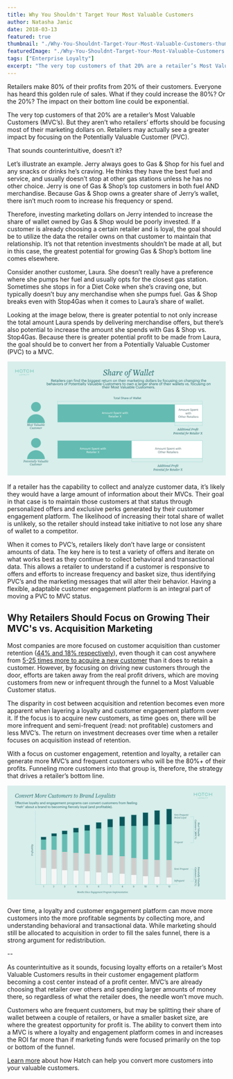 ```yaml
---
title: Why You Shouldn't Target Your Most Valuable Customers
author: Natasha Janic
date: 2018-03-13
featured: true
thumbnail: "./Why-You-Shouldnt-Target-Your-Most-Valuable-Customers-thumb.png"
featuredImage: "./Why-You-Shouldnt-Target-Your-Most-Valuable-Customers.jpg"
tags: ["Enterprise Loyalty"]
excerpt: "The very top customers of that 20% are a retailer’s Most Valuable Customers (MVC’s). But they aren’t who retailers’ efforts should be focusing most of their marketing dollars on. Retailers may actually see a greater impact by focusing on the Potentially Valuable Customer (PVC)."
---
```


Retailers make 80% of their profits from 20% of their customers. Everyone has heard this golden rule of sales. What if they could increase the 80%? Or the 20%? The impact on their bottom line could be exponential.

The very top customers of that 20% are a retailer’s Most Valuable Customers (MVC’s). But they aren’t who retailers’ efforts should be focusing most of their marketing dollars on. Retailers may actually see a greater impact by focusing on the Potentially Valuable Customer (PVC).

That sounds counterintuitive, doesn’t it?

Let’s illustrate an example. Jerry always goes to Gas & Shop for his fuel and any snacks or drinks he’s craving. He thinks they have the best fuel and service, and usually doesn’t stop at other gas stations unless he has no other choice. Jerry is one of Gas & Shop’s top customers in both fuel AND merchandise. Because Gas & Shop owns a greater share of Jerry’s wallet, there isn’t much room to increase his frequency or spend.

Therefore, investing marketing dollars on Jerry intended to increase the share of wallet owned by Gas & Shop would be poorly invested. If a customer is already choosing a certain retailer and is loyal, the goal should be to utilize the data the retailer owns on that customer to maintain that relationship. It’s not that retention investments shouldn’t be made at all, but in this case, the greatest potential for growing Gas & Shop’s bottom line comes elsewhere.

Consider another customer, Laura. She doesn’t really have a preference where she pumps her fuel and usually opts for the closest gas station. Sometimes she stops in for a Diet Coke when she’s craving one, but typically doesn’t buy any merchandise when she pumps fuel. Gas & Shop breaks even with Stop4Gas when it comes to Laura’s share of wallet.

Looking at the image below, there is greater potential to not only increase the total amount Laura spends by delivering merchandise offers, but there’s also potential to increase the amount she spends with Gas & Shop vs. Stop4Gas. Because there is greater potential profit to be made from Laura, the goal should be to convert her from a Potentially Valuable Customer (PVC) to a MVC.

![Share of Wallet](./Share-of-Wallet-Image.png)

If a retailer has the capability to collect and analyze customer data, it’s likely they would have a large amount of information about their MVCs. Their goal in that case is to maintain those customers at that status through personalized offers and exclusive perks generated by their customer engagement platform. The likelihood of increasing their total share of wallet is unlikely, so the retailer should instead take initiative to not lose any share of wallet to a competitor.

When it comes to PVC’s, retailers likely don’t have large or consistent amounts of data. The key here is to test a variety of offers and iterate on what works best as they continue to collect behavioral and transactional data. This allows a retailer to understand if a customer is responsive to offers and efforts to increase frequency and basket size, thus identifying PVC’s and the marketing messages that will alter their behavior. Having a flexible, adaptable customer engagement platform is an integral part of moving a PVC to MVC status.

## Why Retailers Should Focus on Growing Their MVC's vs. Acquisition Marketing

Most companies are more focused on customer acquisition than customer retention ([44% and 18% respectively](https://www.invespcro.com/blog/customer-acquisition-retention/)), even though it can cost anywhere from [5-25 times more to acquire a new customer](https://hbr.org/2014/10/the-value-of-keeping-the-right-customers) than it does to retain a customer. However, by focusing on driving new customers through the door, efforts are taken away from the real profit drivers, which are moving customers from new or infrequent through the funnel to a Most Valuable Customer status.

The disparity in cost between acquisition and retention becomes even more apparent when layering a loyalty and customer engagement platform over it. If the focus is to acquire new customers, as time goes on, there will be more infrequent and semi-frequent (read: not profitable) customers and less MVC’s. The return on investment decreases over time when a retailer focuses on acquisition instead of retention.

With a focus on customer engagement, retention and loyalty, a retailer can generate more MVC’s and frequent customers who will be the 80%+ of their profits. Funneling more customers into that group is, therefore, the strategy that drives a retailer’s bottom line.

![Customer Frequency](./Customer-Frequency-Image.png)

Over time, a loyalty and customer engagement platform can move more customers into the more profitable segments by collecting more, and understanding behavioral and transactional data. While marketing should still be allocated to acquisition in order to fill the sales funnel, there is a strong argument for redistribution.

--

As counterintuitive as it sounds, focusing loyalty efforts on a retailer’s Most Valuable Customers results in their customer engagement platform becoming a cost center instead of a profit center. MVC’s are already choosing that retailer over others and spending larger amounts of money there, so regardless of what the retailer does, the needle won’t move much.

Customers who are frequent customers, but may be splitting their share of wallet between a couple of retailers, or have a smaller basket size, are where the greatest opportunity for profit is. The ability to convert them into a MVC is where a loyalty and engagement platform comes in and increases the ROI far more than if marketing funds were focused primarily on the top or bottom of the funnel.

[Learn more](https://www.hatchloyalty.com/) about how Hatch can help you convert more customers into your valuable customers.

